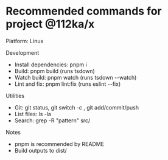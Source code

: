 # Recommended commands for project @112ka/x

Platform: Linux

Development

- Install dependencies: pnpm i
- Build: pnpm build (runs tsdown)
- Watch build: pnpm watch (runs tsdown --watch)
- Lint and fix: pnpm lint:fix (runs eslint --fix)

Utilities

- Git: git status, git switch -c <branch>, git add/commit/push
- List files: ls -la
- Search: grep -R "pattern" src/

Notes

- pnpm is recommended by README
- Build outputs to dist/
